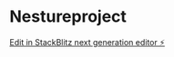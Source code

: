 # Nestureproject

[Edit in StackBlitz next generation editor ⚡️](https://stackblitz.com/~/github.com/Nesture-Major/Nestureproject)